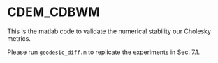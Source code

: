 # CDEM_CDBWM

This is the matlab code to validate the numerical stability our Cholesky metrics.

Please run `geodesic_diff.m` to replicate the experiments in Sec. 7.1.